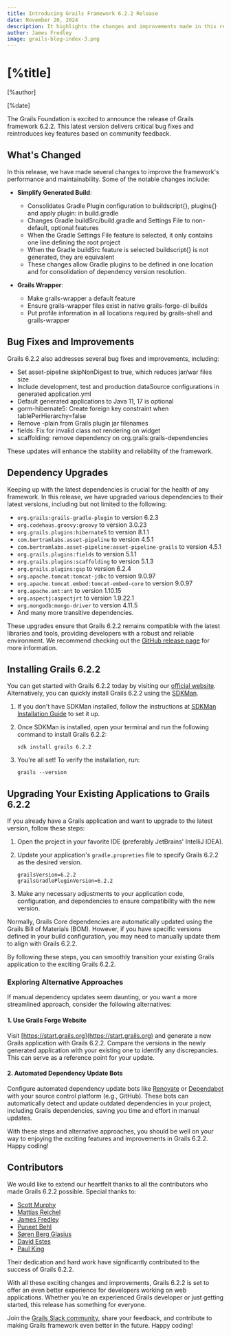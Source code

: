 ```yaml
---
title: Introducing Grails Framework 6.2.2 Release
date: November 20, 2024
description: It highlights the changes and improvements made in this release, provides information about bug fixes, dependency upgrades, and acknowledges the contributions of various developers.
author: James Fredley
image: grails-blog-index-3.png
---
```


# [%title]

[%author]

[%date]

The Grails Foundation is excited to announce the release of Grails framework 6.2.2. This latest version delivers critical bug fixes and reintroduces key features based on community feedback.

## What's Changed

In this release, we have made several changes to improve the framework's performance and maintainability. Some of the notable changes include:

* **Simplify Generated Build**: 
    * Consolidates Gradle Plugin configuration to buildscript{}, plugins{} and apply plugin: in build.gradle
    * Changes Gradle buildSrc/build.gradle and Settings File to non-default, optional features
    * When the Gradle Settings File feature is selected, it only contains one line defining the root project
    * When the Gradle buildSrc feature is selected buildscript{} is not generated, they are equivalent
    * These changes allow Gradle plugins to be defined in one location and for consolidation of dependency version resolution.

* **Grails Wrapper**:
    * Make grails-wrapper a default feature
    * Ensure grails-wrapper files exist in native grails-forge-cli builds
    * Put profile information in all locations required by grails-shell and grails-wrapper

## Bug Fixes and Improvements

Grails 6.2.2 also addresses several bug fixes and improvements, including:

* Set asset-pipeline skipNonDigest to true, which reduces jar/war files size
* Include development, test and production dataSource configurations in generated application.yml
* Default generated applications to Java 11, 17 is optional
* gorm-hibernate5: Create foreign key constraint when tablePerHierarchy=false
* Remove -plain from Grails plugin jar filenames
* fields: Fix for invalid class not rendering on widget
* scaffolding: remove dependency on org.grails:grails-dependencies

These updates will enhance the stability and reliability of the framework.

## Dependency Upgrades

Keeping up with the latest dependencies is crucial for the health of any framework. In this release, we have upgraded various dependencies to their latest versions, including but not limited to the following:

* `org.grails:grails-gradle-plugin` to version 6.2.3
* `org.codehaus.groovy:groovy` to version 3.0.23
* `org.grails.plugins:hibernate5` to version 8.1.1
* `com.bertramlabs.asset-pipeline` to version 4.5.1
* `com.bertramlabs.asset-pipeline:asset-pipeline-grails` to version 4.5.1
* `org.grails.plugins:fields` to version 5.1.1
* `org.grails.plugins:scaffolding` to version 5.1.3
* `org.grails.plugins:gsp` to version 6.2.4
* `org.apache.tomcat:tomcat-jdbc` to version 9.0.97
* `org.apache.tomcat.embed:tomcat-embed-core` to version 9.0.97
* `org.apache.ant:ant` to version 1.10.15
* `org.aspectj:aspectjrt` to version 1.9.22.1
* `org.mongodb:mongo-driver` to version 4.11.5
* And many more transitive dependencies.

These upgrades ensure that Grails 6.2.2 remains compatible with the latest libraries and tools, providing developers with a robust and reliable environment. We recommend checking out the [GitHub release page](https://github.com/grails/grails-core/releases/tag/v6.2.2) for more information.

## Installing Grails 6.2.2

You can get started with Grails 6.2.2 today by visiting our [official website](https://start.grails.org/). Alternatively, you can quickly install Grails 6.2.2 using the [SDKMan](https://sdkman.io/).

1. If you don't have SDKMan installed, follow the instructions at [SDKMan Installation Guide](https://sdkman.io/install/) to set it up.

2. Once SDKMan is installed, open your terminal and run the following command to install Grails 6.2.2:

    ````shell
    sdk install grails 6.2.2
    ````

3. You're all set! To verify the installation, run:

    ````shell
    grails --version
    ````

## Upgrading Your Existing Applications to Grails 6.2.2

If you already have a Grails application and want to upgrade to the latest version, follow these steps:

1. Open the project in your favorite IDE (preferably JetBrains' IntelliJ IDEA).
2. Update your application's `gradle.propreties` file to specify Grails 6.2.2 as the desired version.

    ````properties
    grailsVersion=6.2.2
    grailsGradlePluginVersion=6.2.2
    ````

3. Make any necessary adjustments to your application code, configuration, and dependencies to ensure compatibility with the new version.

Normally, Grails Core dependencies are automatically updated using the Grails Bill of Materials (BOM). However, if you have specific versions defined in your build configuration, you may need to manually update them to align with Grails 6.2.2.

By following these steps, you can smoothly transition your existing Grails application to the exciting Grails 6.2.2.

### Exploring Alternative Approaches

If manual dependency updates seem daunting, or you want a more streamlined approach, consider the following alternatives:

#### 1. Use Grails Forge Website

Visit [https://start.grails.org](https://start.grails.org) and generate a new Grails application with Grails 6.2.2. Compare the versions in the newly generated application with your existing one to identify any discrepancies. This can serve as a reference point for your update.

#### 2. Automated Dependency Update Bots

Configure automated dependency update bots like [Renovate](https://docs.renovatebot.com/) or [Dependabot](https://dependabot.com/) with your source control platform (e.g., GitHub). These bots can automatically detect and update outdated dependencies in your project, including Grails dependencies, saving you time and effort in manual updates.

With these steps and alternative approaches, you should be well on your way to enjoying the exciting features and improvements in Grails 6.2.2. Happy coding!

## Contributors

We would like to extend our heartfelt thanks to all the contributors who made Grails 6.2.2 possible. Special thanks to:

* [Scott Murphy](https://github.com/codeconsole)
* [Mattias Reichel](https://github.com/matrei)
* [James Fredley](https://github.com/jamesfredley)
* [Puneet Behl](https://github.com/puneetbehl)
* [Søren Berg Glasius](https://github.com/sbglasius)
* [David Estes](https://github.com/davydotcom)
* [Paul King](https://github.com/paulk-asert)

Their dedication and hard work have significantly contributed to the success of Grails 6.2.2.

With all these exciting changes and improvements, Grails 6.2.2 is set to offer an even better experience for developers working on web applications. Whether you're an experienced Grails developer or just getting started, this release has something for everyone.

Join the [Grails Slack community](https://grails.slack.com), share your feedback, and contribute to making Grails framework even better in the future. Happy coding!
